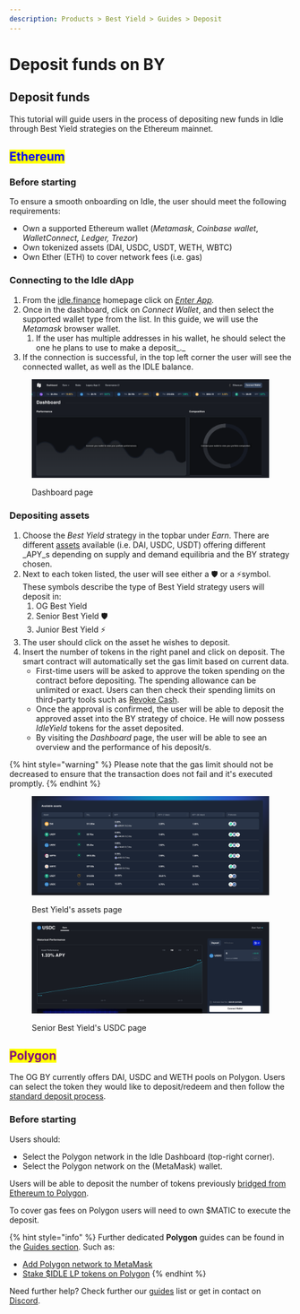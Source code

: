 ```yaml
---
description: Products > Best Yield > Guides > Deposit
---
```


# Deposit funds on BY

## **Deposit funds**

This tutorial will guide users in the process of depositing new funds in Idle through Best Yield strategies on the Ethereum mainnet.

## <mark style="color:blue;">Ethereum</mark>

### **Before starting**

To ensure a smooth onboarding on Idle, the user should meet the following requirements:

* Own a supported Ethereum wallet (_Metamask_, _Coinbase wallet_, _WalletConnect, Ledger, Trezor_)
* Own tokenized assets (DAI, USDC, USDT, WETH, WBTC)
* Own Ether (ETH) to cover network fees (i.e. gas)

### Connecting to the Idle dApp

1. From the [idle.finance](https://idle.finance/#/) homepage click on [_Enter App_](https://app.idle.finance/#/dashboard)_._
2. Once in the dashboard, click on _Connect Wallet_, and then select the supported wallet type from the list. In this guide, we will use the _Metamask_ browser wallet.
   1. If the user has multiple addresses in his wallet, he should select the one he plans to use to make a deposit_._
3. If the connection is successful, in the top left corner the user will see the connected wallet, as well as the IDLE balance.

<figure><img src="../../../.gitbook/assets/image (28).png" alt=""><figcaption><p>Dashboard page</p></figcaption></figure>

### Depositing assets

1. Choose the _Best Yield_ strategy in the topbar under _Earn_. There are different [assets](../overview.md#protocols-and-assets) available (i.e. DAI, USDC, USDT) offering different _APY_s depending on supply and demand equilibria and the BY strategy chosen.&#x20;
2. Next to each token listed, the user will see either a 🛡️ or a ⚡️symbol. These symbols describe the type of Best Yield strategy users will deposit in:
   1. OG Best Yield
   2. Senior Best Yield 🛡️
   3. Junior Best Yield ⚡️
3. The user should click on the asset he wishes to deposit.
4. Insert the number of tokens in the right panel and click on deposit. The smart contract will automatically set the gas limit based on current data.&#x20;
   * First-time users will be asked to approve the token spending on the contract before depositing. The spending allowance can be unlimited or exact. Users can then check their spending limits on third-party tools such as [Revoke Cash](https://revoke.cash/).
   * Once the approval is confirmed, the user will be able to deposit the approved asset into the BY strategy of choice. He will now possess _IdleYield_ tokens for the asset deposited.&#x20;
   * By visiting the _Dashboard_ page, the user will be able to see an overview and the performance of his deposit/s.&#x20;

{% hint style="warning" %}
Please note that the gas limit should not be decreased to ensure that the transaction does not fail and it's executed promptly.
{% endhint %}

<figure><img src="../../../.gitbook/assets/image (19).png" alt=""><figcaption><p>Best Yield's assets page</p></figcaption></figure>

<figure><img src="../../../.gitbook/assets/image (14).png" alt=""><figcaption><p>Senior Best Yield's USDC page</p></figcaption></figure>

## <mark style="color:purple;">Polygon</mark>

The OG BY currently offers DAI, USDC and WETH pools on Polygon. Users can select the token they would like to deposit/redeem and then follow the [standard deposit process](../../../other/guides/idle-on-ethereum/deposit-funds.md).

### **Before starting**

Users should:

* Select the Polygon network in the Idle Dashboard (top-right corner).
* Select the Polygon network on the (MetaMask) wallet.

Users will be able to deposit the number of tokens previously [bridged from Ethereum to Polygon](../../../other/guides/idle-on-polygon/bridge-usdidle-to-polygon.md).

To cover gas fees on Polygon users will need to own $MATIC to execute the deposit.

{% hint style="info" %}
Further dedicated **Polygon** guides can be found in the [Guides section](../../../other/guides/idle-on-polygon/). Such as:

* [Add Polygon network to MetaMask](../../../other/guides/idle-on-polygon/add-polygon-network-to-metamask.md)
* [Stake $IDLE LP tokens on Polygon](../../../other/guides/idle-on-polygon/stake-idle-lp-tokens-on-polygon.md)
{% endhint %}



Need further help? Check further our [guides](../../../other/guides/) list or get in contact on [Discord](https://discord.com/invite/mpySAJp).
